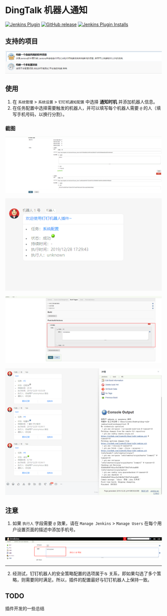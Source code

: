 # DingTalk 机器人通知

[![Jenkins Plugin](https://img.shields.io/jenkins/plugin/v/ding-talk.svg)](https://plugins.jenkins.io/ding-talk)
[![GitHub release](https://img.shields.io/github/release/jenkinsci/ding-talk.svg?label=version)](https://github.com/jenkinsci/ding-talk/releases/latest)
[![Jenkins Plugin Installs](https://img.shields.io/jenkins/plugin/i/ding-talk.svg?color=green)](https://plugins.jenkins.io/ding-talk)

## 支持的项目

![支持的项目类型](doc/images/supportProjects.png)

## 使用

1. 在 `系统管理` > `系统设置` > `钉钉机通知配置` 中选择 **通知时机** 并添加机器人信息。
2. 在任务配置中选择需要触发的机器人，并可以填写每个机器人需要 `@` 的人（填写手机号码，以换行分割）。

### 截图

![全局配置](doc/images/globalConfig.png)

![机器人配置测试](doc/images/robotConfigTest.png)

![项目配置](doc/images/projectConfig.png)

![构建测试](doc/images/buildTest.png)

## 注意

1. 如果 `执行人` 字段需要 `@` 效果，请在 `Manage Jenkins` > `Manage Users` 在每个用户设置页面的描述中添加手机号。

![at 执行人](doc/images/atExecutor.png)

---

2. 经测试，钉钉机器人的安全策略配置的选项属于`与` 关系，即如果勾选了多个策略，则需要同时满足。所以，插件的配置最好与钉钉机器人上保持一致。

## TODO

插件开发的一些总结
